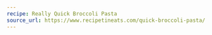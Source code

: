 ```yaml
---
recipe: Really Quick Broccoli Pasta
source_url: https://www.recipetineats.com/quick-broccoli-pasta/
---
```


